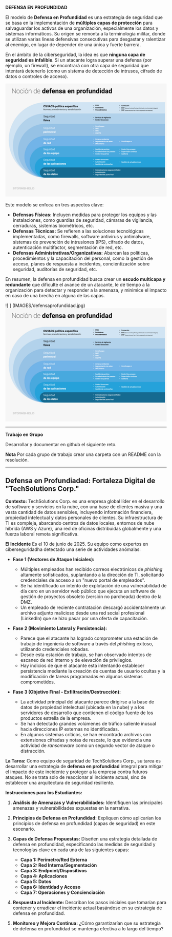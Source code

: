 **DEFENSA EN PROFUNDIDAD**

El modelo de **Defensa en Profundidad** es una estrategia de seguridad que se basa en la implementación de **múltiples capas de protección** para salvaguardar los activos de una organización, especialmente los datos y sistemas informáticos. Su origen se remonta a la terminología militar, donde se utilizan varias líneas defensivas consecutivas para desgastar y ralentizar al enemigo, en lugar de depender de una única y fuerte barrera.

En el ámbito de la ciberseguridad, la idea es que **ninguna capa de seguridad es infalible**. Si un atacante logra superar una defensa (por ejemplo, un firewall), se encontrará con otra capa de seguridad que intentará detenerlo (como un sistema de detección de intrusos, cifrado de datos o controles de acceso).


![](IMAGES/defensaprofundidad.jpg)

Este modelo se enfoca en tres aspectos clave:

* **Defensas Físicas:** Incluyen medidas para proteger los equipos y las instalaciones, como guardias de seguridad, cámaras de vigilancia, cerraduras, sistemas biométricos, etc.
* **Defensas Técnicas:** Se refieren a las soluciones tecnológicas implementadas, como firewalls, software antivirus y antimalware, sistemas de prevención de intrusiones (IPS), cifrado de datos, autenticación multifactor, segmentación de red, etc.
* **Defensas Administrativas/Organizativas:** Abarcan las políticas, procedimientos y la capacitación del personal, como la gestión de acceso, planes de respuesta a incidentes, concientización sobre seguridad, auditorías de seguridad, etc.

En resumen, la defensa en profundidad busca crear un **escudo multicapa y redundante** que dificulte el avance de un atacante, le dé tiempo a la organización para detectar y responder a la amenaza, y minimice el impacto en caso de una brecha en alguna de las capas.

![ ] (IMAGES/defensaprofundidad.jpg)
![](IMAGES/defensaprofundidad.jpg)

---
**Trabajo en Grupo**

Desarrollar y documentar en github el siguiente reto.  

**Nota**
Por cada grupo de trabajo crear una carpeta con un README con la resolución.

---

## Defensa en Profundiadad: Fortaleza Digital de "TechSolutions Corp."


**Contexto:**
TechSolutions Corp. es una empresa global líder en el desarrollo de software y servicios en la nube, con una base de clientes masiva y una vasta cantidad de datos sensibles, incluyendo información financiera, propiedad intelectual y datos personales de clientes. Su infraestructura de TI es compleja, abarcando centros de datos locales, entornos de nube híbrida (AWS y Azure), una red de oficinas distribuidas globalmente y una fuerza laboral remota significativa.

**El Incidente**
Es el 10 de junio de 2025. Su equipo como expertos en ciberseguridadha detectado una serie de actividades anómalas:

* **Fase 1 (Vectores de Ataque Iniciales):**
    * Múltiples empleados han recibido correos electrónicos de *phishing* altamente sofisticados, suplantando a la dirección de TI, solicitando credenciales de acceso a un "nuevo portal de empleados".
    * Se ha identificado un intento de explotación de una vulnerabilidad de día cero en un servidor web público que ejecuta un software de gestión de proyectos obsoleto (versión no parcheada) dentro de la DMZ.
    * Un empleado de reciente contratación descargó accidentalmente un archivo adjunto malicioso desde una red social profesional (LinkedIn) que se hizo pasar por una oferta de capacitación.

* **Fase 2 (Movimiento Lateral y Persistencia):**
    * Parece que el atacante ha logrado comprometer una estación de trabajo de ingeniería de software a través del *phishing* exitoso, utilizando credenciales robadas.
    * Desde esta estación de trabajo, se han observado intentos de escaneo de red interno y de elevación de privilegios.
    * Hay indicios de que el atacante está intentando establecer persistencia mediante la creación de cuentas de usuario ocultas y la modificación de tareas programadas en algunos sistemas comprometidos.

* **Fase 3 (Objetivo Final - Exfiltración/Destrucción):**
    * La actividad principal del atacante parece dirigirse a la base de datos de propiedad intelectual (ubicada en la nube) y a los servidores de desarrollo que contienen el código fuente de los productos estrella de la empresa.
    * Se han detectado grandes volúmenes de tráfico saliente inusual hacia direcciones IP externas no identificadas.
    * En algunos sistemas críticos, se han encontrado archivos con extensiones cifradas y notas de rescate, lo que evidencia una actividad de *ransomware* como un segundo vector de ataque o distracción.

**La Tarea:**
Como equipo de seguridad de TechSolutions Corp., su tarea es desarrollar una estrategia de **defensa en profundidad** integral para mitigar el impacto de este incidente y proteger a la empresa contra futuros ataques. No se trata solo de reaccionar al incidente actual, sino de establecer una arquitectura de seguridad resiliente.

**Instrucciones para los Estudiantes:**

1.  **Análisis de Amenazas y Vulnerabilidades:** Identifiquen las principales amenazas y vulnerabilidades expuestas en la narrativa.
2.  **Principios de Defensa en Profundidad:** Expliquen cómo aplicarían los principios de defensa en profundidad (capas de seguridad) en este escenario.
3.  **Capas de Defensa Propuestas:** Diseñen una estrategia detallada de defensa en profundidad, especificando las medidas de seguridad y tecnologías clave en cada una de las siguientes capas:
    * **Capa 1: Perímetro/Red Externa** 
    * **Capa 2: Red Interna/Segmentación** 
    * **Capa 3: Endpoint/Dispositivos** 
    * **Capa 4: Aplicaciones** 
    * **Capa 5: Datos** 
    * **Capa 6: Identidad y Acceso** 
    * **Capa 7: Operaciones y Concienciación** 
    
4.  **Respuesta al Incidente:** Describan los pasos iniciales que tomarían para contener y erradicar el incidente actual basándose en su estrategia de defensa en profundidad.
5.  **Monitoreo y Mejora Continua:** ¿Cómo garantizarían que su estrategia de defensa en profundidad se mantenga efectiva a lo largo del tiempo?
